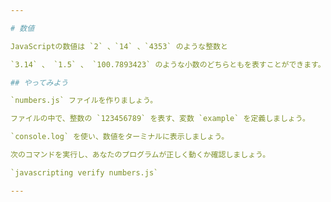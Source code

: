 ```yaml
---

# 数値

JavaScriptの数値は `2` 、`14` 、`4353` のような整数と

`3.14` 、 `1.5` 、 `100.7893423` のような小数のどちらともを表すことができます。

## やってみよう

`numbers.js` ファイルを作りましょう。

ファイルの中で、整数の `123456789` を表す、変数 `example` を定義しましょう。

`console.log` を使い、数値をターミナルに表示しましょう。

次のコマンドを実行し、あなたのプログラムが正しく動くか確認しましょう。

`javascripting verify numbers.js`

---
```

